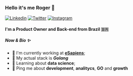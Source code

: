 ### Hello it's me Roger 👋

[![Linkedin](https://img.shields.io/badge/Linkedin-rogersilvasouza-0e76a8?style=flat&logo=linkedin)](https://www.linkedin.com/in/rogersilvasouza)
[![Twitter](https://img.shields.io/badge/Twitter-rogersilvasouza-00acee?style=flat&logo=twitter)](https://twitter.com/rogersilvasouza)
[![Instagram](https://img.shields.io/badge/Instagram-rogersilvasouza-E1306C?style=flat&logo=instagram)](https://instagram.com/rogersilvasouza)

#### I'm a Product Owner and Back-end from Brazil 🇧🇷

##### Now & Bio ✨

- 🏢 I'm currently working at **[eSapiens](https://esapiens.com.br/en)**;
- 👷 My actual stack is **_Golang_**
- 🌱 Learning about **data science**;
- 💬 Ping me about **development**, **analitycs**, **GO** and **growth**
